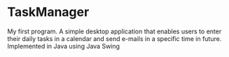 # TaskManager
My first program.
A simple desktop application that enables users to enter their daily tasks in a calendar and send e-mails in a specific time in future. Implemented in Java using Java Swing 
